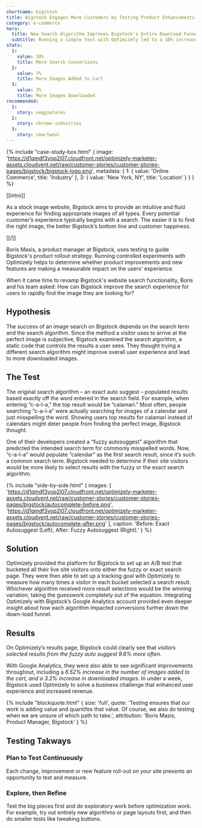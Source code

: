 ```yaml
---
shortname: bigstock
title: Bigstock Engages More Customers by Testing Product Enhancements
category: e-commerce
hero:
  title: New Search Algorithm Improves Bigstock's Entire Download Funnel
  subtitle: Running a simple test with Optimizely led to a 10% increase in conversions
stats:
  1:
    value: 10%
    title: More Search Conversions
  2:
    value: 7%
    title: More Images Added to Cart
  3:
    value: 3%
    title: More Images Downloaded
recommended:
  1:
    story: veggietales
  2:
    story: chrome-industries
  3:
    story: smartwool
---
```

{% include "case-study-box.html"
  {
    image: 'https://d1qmdf3vop2l07.cloudfront.net/optimizely-marketer-assets.cloudvent.net/raw/customer-stories/customer-stories-pages/bigstock/bigstock-logo.png',
    metadata: {
      1: {
        value: 'Online Commerce',
        title: 'Industry'
      },
      3: {
        value: 'New York, NY',
        title: 'Location'
      }
    }
  }
%}

[[intro]]

As a stock image website, Bigstock aims to provide an intuitive and fluid experience for finding appropriate images of all types. Every potential customer’s experience typically begins with a search. The easier it is to find the right image, the better Bigstock’s bottom line and customer happiness.

[[/]]

Boris Masis, a product manager at Bigstock, uses testing to guide Bigstock's product rollout strategy. Running controlled experiments with Optimizely helps to determine whether product improvements and new features are making a measurable impact on the users' experience.

When it came time to revamp Bigstock's website search functionality, Boris and his team asked: How can Bigstock improve the search experience for users to rapidly find the image they are looking for?

## Hypothesis

The success of an image search on Bigstock depends on the search term and the search algorithm. Since the method a visitor uses to arrive at the perfect image is subjective, Bigstock examined the search algorithm, a static code that controls the results a user sees. They thought trying a different search algorithm might improve overall user experience and lead to more downloaded images.

## The Test

The original search algorithm – an exact auto suggest – populated results based exactly off the word entered in the search field. For example, when entering “c-a-l-a,” the top result would be “calamari.” Most often, people searching “c-a-l-a” were actually searching for images of a calendar and just misspelling the word. Showing users top results for calamari instead of calendars might deter people from finding the perfect image, Bigstock thought.

One of their developers created a “fuzzy autosuggest” algorithm that predicted the intended search term for commonly misspelled words. Now, “c-a-l-a” would populate “calendar” as the first search result, since it’s such a common search term. Bigstock needed to determine if their site visitors would be more likely to select results with the fuzzy or the exact search algorithm.

{% include "side-by-side.html"
  {
    images: [
      'https://d1qmdf3vop2l07.cloudfront.net/optimizely-marketer-assets.cloudvent.net/raw/customer-stories/customer-stories-pages/bigstock/autocomplete-before.png',
      'https://d1qmdf3vop2l07.cloudfront.net/optimizely-marketer-assets.cloudvent.net/raw/customer-stories/customer-stories-pages/bigstock/autocomplete-after.png'
    ],
    caption: 'Before: Exact Autosuggest (Left), After: Fuzzy Autosuggest (Right).'
  }
%}

## Solution

Optimizely provided the platform for Bigstock to set up an A/B test that bucketed all their live site visitors onto either the fuzzy or exact search page. They were then able to set up a tracking goal with Optimizely to measure how many times a visitor in each bucket selected a search result. Whichever algorithm received more result selections would be the winning variation, taking the guesswork completely out of the equation. Integrating Optimizely with Bigstock’s Google Analytics account provided even deeper insight about how each algorithm impacted conversions further down the down-load funnel.

## Results

On Optimizely’s results page, Bigstock could clearly see that *visitors selected results from the fuzzy auto suggest 9.6% more often*.

With Google Analytics, they were also able to see significant improvements throughout, including a *6.52% increase in the number of images added to the cart, and a 3.2% increase in downloaded images*. In under a week, Bigstock used Optimizely to solve a business challenge that enhanced user experience and increased revenue.

{% include "blockquote.html"
  {
    size: 'full',
    quote: 'Testing ensures that our work is adding value and quantifes that value. Of course, we also do testing when we are unsure of which path to take.',
    attribution: 'Boris Masis, Product Manager, Bigstock'
  }
%}

## Testing Takways

### Plan to Test Continuously 

Each change, improvement or new feature roll-out on your site presents an opportunity to test and measure.

### Explore, then Refine

Test the big pieces first and do exploratory work before optimization work. For example, try out entirely new algorithms or page layouts first, and then do smaller tests like tweaking buttons.
